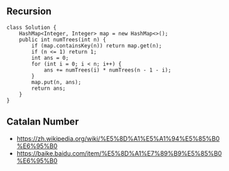 ## Recursion
```
class Solution {
    HashMap<Integer, Integer> map = new HashMap<>();
    public int numTrees(int n) {
        if (map.containsKey(n)) return map.get(n);
        if (n <= 1) return 1;
        int ans = 0;
        for (int i = 0; i < n; i++) {
            ans += numTrees(i) * numTrees(n - 1 - i);
        }
        map.put(n, ans);
        return ans;
    }
}
```


## Catalan Number

* https://zh.wikipedia.org/wiki/%E5%8D%A1%E5%A1%94%E5%85%B0%E6%95%B0
* https://baike.baidu.com/item/%E5%8D%A1%E7%89%B9%E5%85%B0%E6%95%B0
